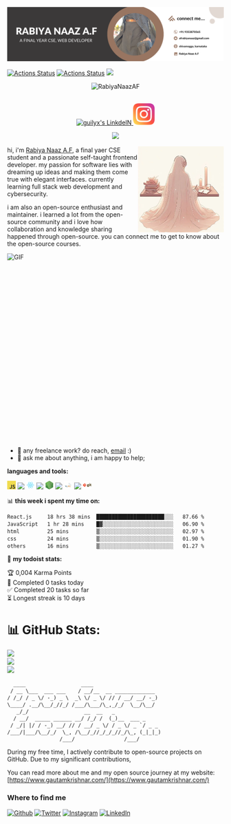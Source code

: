 <img src="rabiya naaz a.f.png" alt="Mokkapps GitHub README header image">

[![Actions Status](https://github.com/guilyx/guilyx/workflows/wakatime-stats/badge.svg)](https://github.com/RabiyaNaazAF/RabiyaNaazAF/actions)
[![Actions Status](https://github.com/guilyx/guilyx/workflows/update-gh-activity/badge.svg)](https://github.com/RabiyaNaazAF/RabiyaNaazAF/actions)
![](https://visitor-badge.glitch.me/badge?page_id=guilyx.guilyx)

<!-- <p align="center">
<img alt="loficity" width="600px" src="https://github.com/HyunCafe/HyunCafe/raw/main/assests/loficity.gif"</img>
</p> -->

<p align="center">
  <img src="https://socialify.git.ci/RabiyaNaazAF/RabiyaNaazAF/image?description=1&descriptionEditable=Hello%20world%20this%20is%20my%20profile%2C%20%0Awelcome&font=Rokkitt&forks=1&issues=1&language=1&name=1&owner=1&pattern=Circuit%20Board&pulls=1&stargazers=1&theme=Dark" alt="RabiyaNaazAF" width="700" height="300" />
</p>
<p align="center">
<br/>
<a href="https://www.linkedin.com/in/rabiya-naaz-a-f-546070258?utm_source=share&utm_campaign=share_via&utm_content=profile&utm_medium=android_app">
  <img alt="guilyx's LinkdeIN" width="50px" src="https://user-images.githubusercontent.com/43545812/144035037-0f415fc7-9f96-4517-a370-ccc6e78a714b.png" />
</a>
<a href="https://www.instagram.com/rab_sweety_a.f?igsh=MzNlNGNkZWQ4Mg==">
  <img alt="guilyx's Instagram" width="50px" src="2111463.webp" />
</a>
<a href="https://www.facebook.com/rab.sweetyaf?mibextid=ZbWKwL>
  <img alt="guilyx's Instagram" width="50px" src="2504903.webp" />
</a>
<br>
</p>
<p align="center">
  <img alig src="https://github-profile-trophy.vercel.app/?username=guilyx&theme=onedark&column=-1" />
</p>
<a href="#"><img align="right" src="4935438b32df588f7ec88ebe0e8e6763.webp" width="200 " height="200" /></a>

hi, i'm [Rabiya Naaz A.F](https://RabiyaNaazAF.me/), a final yaer CSE student and a passionate self-taught frontend developer. my passion for software lies with dreaming up ideas and making them come true with elegant interfaces. currently learning full stack web development and cybersecurity.

i am also an open-source enthusiast and maintainer. i learned a lot from the open-source community and i love how collaboration and knowledge sharing happened through open-source. you can connect me to get to know about the open-source courses.


  <img align="right" alt="GIF" src="https://github.com/abhisheknaiidu/abhisheknaiidu/blob/master/code.gif?raw=true" width="700" height="450" />
  
- 💼 any freelance work? do reach, [email](mailto:afrabiyanaaz@gmail.com) :)
- 💬 ask me about anything, i am happy to help;

**languages and tools:**  

<code><img height="20" src="https://raw.githubusercontent.com/github/explore/80688e429a7d4ef2fca1e82350fe8e3517d3494d/topics/javascript/javascript.png"></code>
<code><img height="20" src="https://www.bing.com/images/search?view=detailV2&ccid=jYcja5Jg&id=E8A66AD2ED0C2765880EAB1AAE82DB4CE7FC0CD4&thid=OIP.jYcja5Jg64PLcKLvs6fBRwHaED&mediaurl=https%3A%2F%2Fs3-alpha.figma.com%2Fhub%2Ffile%2F2714591175%2Fe1906d9b-540d-4ebd-b432-a8cf00472848-cover.png&exph=960&expw=1751&q=figma&simid=607998809689587706&form=IRPRST&ck=2BBBB0C233D95B418172430E3830068C&selectedindex=1&itb=0&cw=1145&ch=542&ajaxhist=0&ajaxserp=0&vt=0&sim=11"></code>
<code><img height="20" src="https://raw.githubusercontent.com/github/explore/80688e429a7d4ef2fca1e82350fe8e3517d3494d/topics/react/react.png"></code>
<code><img height="20" src="https://www.bing.com/images/search?view=detailV2&ccid=l0yBAeeG&id=5413C02E22F9E748341BCE55B5258B42D7524F50&thid=OIP.l0yBAeeGq2pBbFfLDHIQogHaHa&mediaurl=https%3A%2F%2Fth.bing.com%2Fth%2Fid%2FR.974c8101e786ab6a416c57cb0c7210a2%3Frik%3DUE9S10KLJbVVzg%26riu%3Dhttp%253a%252f%252f1.bp.blogspot.com%252f-m9wtHdE6ikk%252fUTFiWif2YVI%252fAAAAAAAABek%252fG9CisSfPxNs%252fs1600%252flogo%252bwordpress.png%26ehk%3DJMmmoQ5btmPDpRUDm44w7f6sG0l1H1vbnylnbUs9NJE%253d%26risl%3D%26pid%3DImgRaw%26r%3D0&exph=1600&expw=1600&q=wordpress&simid=607997555593249847&FORM=IRPRST&ck=EEA8B8A2F60D83A3DF3AAF7DEE1026B5&selectedIndex=0&itb=1&cw=1145&ch=542&ajaxhist=0&ajaxserp=0"></code>
<code><img height="20" src="https://raw.githubusercontent.com/github/explore/80688e429a7d4ef2fca1e82350fe8e3517d3494d/topics/nodejs/nodejs.png"></code>
<code><img height="20" src="https://www.bing.com/images/search?view=detailV2&ccid=o%2BwNqCyh&id=765B1B2D95417C84E11E717DDA2FC2D44CFDE32B&thid=OIP.o-wNqCyhGc3XpFMfCCFpigAAAA&mediaurl=https%3A%2F%2Fcodybonney.com%2Fimages%2F16x9%2Ftags%2Fhtml.png&exph=266&expw=474&q=html&simid=607996447478869473&FORM=IRPRST&ck=C59870B3EB73832517CB6A6EC9E39F76&selectedIndex=0&itb=0&cw=1145&ch=542&ajaxhist=0&ajaxserp=0"></code>
<code><img height="20" src="https://raw.githubusercontent.com/github/explore/80688e429a7d4ef2fca1e82350fe8e3517d3494d/topics/mysql/mysql.png"></code>
<code><img height="20" src="https://www.bing.com/images/search?view=detailV2&ccid=9GLqOe56&id=FC4B795E37BA387C2620E9EF6FCA9F033A49D581&thid=OIP.9GLqOe56aIqcRvqi0jCQegHaE8&mediaurl=https%3A%2F%2Fth.bing.com%2Fth%2Fid%2FR.f462ea39ee7a688a9c46faa2d230907a%3Frik%3DgdVJOgOfym%252fv6Q%26riu%3Dhttp%253a%252f%252fwww.goldenapplewebdesign.com%252fwp-content%252fuploads%252f2011%252f07%252fcss3.jpg%26ehk%3DXJePj%252bDwQf5elnrVTK24c%252fQvyJoDOV7RiybsjKJ7rso%253d%26risl%3D%26pid%3DImgRaw%26r%3D0&exph=1334&expw=2000&q=css&simid=608032847315406121&FORM=IRPRST&ck=71AA22B417C03D47A2E084C4FF5C369A&selectedIndex=1&itb=0&cw=1145&ch=542&ajaxhist=0&ajaxserp=0"></code>
<code><img height="20" src="https://raw.githubusercontent.com/github/explore/80688e429a7d4ef2fca1e82350fe8e3517d3494d/topics/git/git.png"></code>

📊 **this week i spent my time on:**
<!--START_SECTION:waka-->

```txt
React.js     18 hrs 38 mins  ██████████████████████░░░   87.66 %
JavaScript   1 hr 28 mins    █▓░░░░░░░░░░░░░░░░░░░░░░░   06.90 %
html         25 mins         ▒░░░░░░░░░░░░░░░░░░░░░░░░   02.97 %
css          24 mins         ▒░░░░░░░░░░░░░░░░░░░░░░░░   01.90 %
others       16 mins         ▒░░░░░░░░░░░░░░░░░░░░░░░░   01.27 %
```

<!--END_SECTION:waka-->

🚧 **my todoist stats:**
<!-- TODO-IST:START -->
🏆  0,004 Karma Points           
🌸  Completed 0 tasks today           
✅  Completed 20 tasks so far           
⏳  Longest streak is 10 days
<!-- TODO-IST:END -->


# 📊 GitHub Stats:
![](https://github-readme-stats.vercel.app/api?username=RabiyaNaazAF&theme=dark&hide_border=false&include_all_commits=true&count_private=true)<br/>
![](https://github-readme-streak-stats.herokuapp.com/?user=RabiyaNaazAF&theme=dark&hide_border=false)<br/>
![](https://github-readme-stats.vercel.app/api/top-langs/?username=RabiyaNaazAF&theme=dark&hide_border=false&include_all_commits=true&count_private=true&layout=compact)


<!-- 

- See my [full about page here](http://swyx.io/about) as well as [featured writing](https://www.swyx.io/#featured-writing).
- 👯 I am on the [Career Chats](https://careerchats.transistor.fm/), [Svelte Radio](https://www.svelteradio.com/), and [Swyx Mixtape](http://swyx.transistor.fm/) podcasts.
- 💬 Ask me about [Svelte](https://www.swyx.io/svelte-why/) and [React](https://www.youtube.com/watch?v=KJP1E-Y-xyo) and [Temporal](https://temporal.io) and [Airbyte](https://airbyte.io)!
- 📫 How to reach me: `swyx at hey dot com`
- 😄 Pronouns: he/him
- ⚡ Fun fact: I was once [detained in Cuba](https://dev.to/swyx/the-ux-of-proving-our-humanity-to-machines-nf#aside-my-time-as-a-cuban-detainee) on suspicion of being a spy

-->

```
  ____                  ____                      
 / __ \___  ___ ___    / __/__  __ _____________  
/ /_/ / _ \/ -_) _ \  _\ \/ _ \/ // / __/ __/ -_) 
\____/ .__/\__/_//_/ /___/\___/\_,_/_/  \__/\__/  
   _/_/                  __  __   _               
  / __/  _____ ______ __/ /_/ /  (_)__  ___ _     
 / _/| |/ / -_) __/ // / __/ _ \/ / _ \/ _ `/ _ _ 
/___/|___/\__/_/  \_, /\__/_//_/_/_//_/\_, (_|_|_)
                 /___/                /___/       
```
During my free time, I actively contribute to open-source projects on GitHub. Due to my significant contributions, 

You can read more about me and my open source journey at my website: [https://www.gautamkrishnar.com/](https://www.gautamkrishnar.com/)

<h3>Where to find me</h3>
<p><a href="https://github.com/RabiyaNaazAF" target="_blank"><img alt="Github" src="https://img.shields.io/badge/GitHub-%2312100E.svg?&style=for-the-badge&logo=Github&logoColor=white" /></a> <a href="https://x.com/rabiya45465"><img alt="Twitter" src="https://img.shields.io/badge/twitter-%231DA1F2.svg?&style=for-the-badge&logo=twitter&logoColor=white" /></a> <a href="https://www.instagram.com/rab_sweety_a.f?igsh=MzNlNGNkZWQ4Mg==" target="_blank"><img alt="Instagram" src="https://img.shields.io/badge/instagram-%231DA1F2.svg?&style=for-the-badge&logo=twitter&logoColor=white" /></a> <a href="https://www.linkedin.com/in/rabiya-naaz-a-f-546070258/?utm_source=share&utm_campaign=share_via&utm_content=profile&utm_medium=android_app" target="_blank"><img alt="LinkedIn" src="https://img.shields.io/badge/linkedin-%230077B5.svg?&style=for-the-badge&logo=linkedin&logoColor=white" /></a> 




